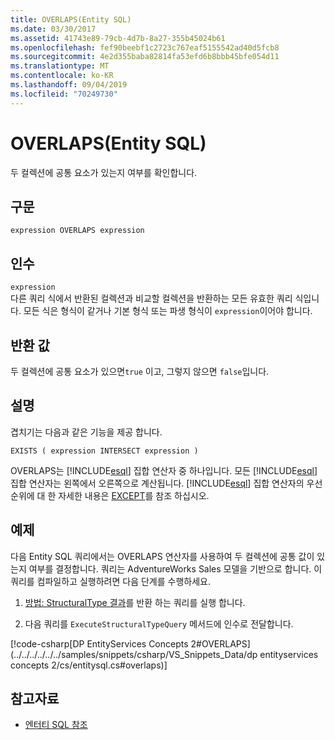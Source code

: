 ```yaml
---
title: OVERLAPS(Entity SQL)
ms.date: 03/30/2017
ms.assetid: 41743e89-79cb-4d7b-8a27-355b45024b61
ms.openlocfilehash: fef90beebf1c2723c767eaf5155542ad40d5fcb8
ms.sourcegitcommit: 4e2d355baba82814fa53efd6b8bbb45bfe054d11
ms.translationtype: MT
ms.contentlocale: ko-KR
ms.lasthandoff: 09/04/2019
ms.locfileid: "70249730"
---
```

# <a name="overlaps-entity-sql"></a>OVERLAPS(Entity SQL)
두 컬렉션에 공통 요소가 있는지 여부를 확인합니다.  
  
## <a name="syntax"></a>구문  
  
```  
expression OVERLAPS expression  
```  
  
## <a name="arguments"></a>인수  
 `expression`  
 다른 쿼리 식에서 반환된 컬렉션과 비교할 컬렉션을 반환하는 모든 유효한 쿼리 식입니다. 모든 식은 형식이 같거나 기본 형식 또는 파생 형식이 `expression`이어야 합니다.  
  
## <a name="return-value"></a>반환 값  
 두 컬렉션에 공통 요소가 있으면`true` 이고, 그렇지 않으면 `false`입니다.  
  
## <a name="remarks"></a>설명  
 겹치기는 다음과 같은 기능을 제공 합니다.  
  
 `EXISTS ( expression INTERSECT expression )`  
  
 OVERLAPS는 [!INCLUDE[esql](../../../../../../includes/esql-md.md)] 집합 연산자 중 하나입니다. 모든 [!INCLUDE[esql](../../../../../../includes/esql-md.md)] 집합 연산자는 왼쪽에서 오른쪽으로 계산됩니다. [!INCLUDE[esql](../../../../../../includes/esql-md.md)] 집합 연산자의 우선 순위에 대 한 자세한 내용은 [EXCEPT](except-entity-sql.md)를 참조 하십시오.  
  
## <a name="example"></a>예제  
 다음 Entity SQL 쿼리에서는 OVERLAPS 연산자를 사용하여 두 컬렉션에 공통 값이 있는지 여부를 결정합니다. 쿼리는 AdventureWorks Sales 모델을 기반으로 합니다. 이 쿼리를 컴파일하고 실행하려면 다음 단계를 수행하세요.  
  
1. [방법: StructuralType 결과](../how-to-execute-a-query-that-returns-structuraltype-results.md)를 반환 하는 쿼리를 실행 합니다.  
  
2. 다음 쿼리를 `ExecuteStructuralTypeQuery` 메서드에 인수로 전달합니다.  
  
 [!code-csharp[DP EntityServices Concepts 2#OVERLAPS](../../../../../../samples/snippets/csharp/VS_Snippets_Data/dp entityservices concepts 2/cs/entitysql.cs#overlaps)]  
  
## <a name="see-also"></a>참고자료

- [엔터티 SQL 참조](entity-sql-reference.md)
